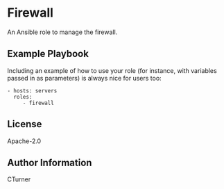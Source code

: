 Firewall
=========

An Ansible role to manage the firewall.

Example Playbook
----------------

Including an example of how to use your role (for instance, with variables passed in as parameters) is always nice for users too:

    - hosts: servers
      roles:
         - firewall

License
-------

Apache-2.0

Author Information
------------------

CTurner
